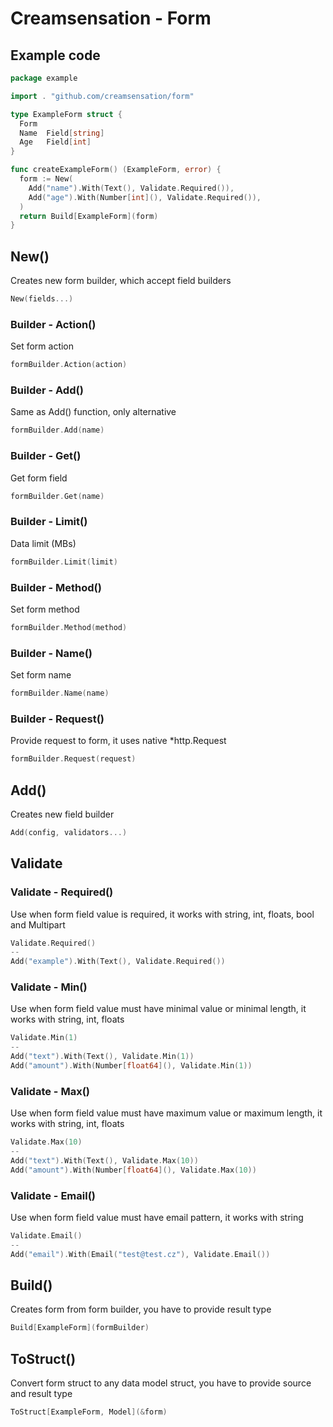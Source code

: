 # Creamsensation - Form

## Example code
```go
package example

import . "github.com/creamsensation/form"

type ExampleForm struct {
  Form
  Name  Field[string] 
  Age   Field[int]
}

func createExampleForm() (ExampleForm, error) {
  form := New(
    Add("name").With(Text(), Validate.Required()),
    Add("age").With(Number[int](), Validate.Required()),
  )
  return Build[ExampleForm](form)
}
```

## New()
Creates new form builder, which accept field builders
```go
New(fields...)
```

### Builder - Action()
Set form action
```go
formBuilder.Action(action)
```

### Builder - Add()
Same as Add() function, only alternative
```go
formBuilder.Add(name)
```

### Builder - Get()
Get form field
```go
formBuilder.Get(name)
```

### Builder - Limit()
Data limit (MBs)
```go
formBuilder.Limit(limit)
```

### Builder - Method()
Set form method
```go
formBuilder.Method(method)
```

### Builder - Name()
Set form name
```go
formBuilder.Name(name)
```

### Builder - Request()
Provide request to form, it uses native *http.Request
```go
formBuilder.Request(request)
```

## Add()
Creates new field builder
```go
Add(config, validators...)
```

## Validate
### Validate - Required()
Use when form field value is required, it works with string, int, floats, bool and Multipart
```go
Validate.Required()
--
Add("example").With(Text(), Validate.Required())
```
### Validate - Min()
Use when form field value must have minimal value or minimal length, it works with string, int, floats
```go
Validate.Min(1)
--
Add("text").With(Text(), Validate.Min(1))
Add("amount").With(Number[float64](), Validate.Min(1))
```
### Validate - Max()
Use when form field value must have maximum value or maximum length, it works with string, int, floats
```go
Validate.Max(10)
--
Add("text").With(Text(), Validate.Max(10))
Add("amount").With(Number[float64](), Validate.Max(10))
```
### Validate - Email()
Use when form field value must have email pattern, it works with string
```go
Validate.Email()
--
Add("email").With(Email("test@test.cz"), Validate.Email())
```

## Build()
Creates form from form builder, you have to provide result type
```go
Build[ExampleForm](formBuilder)
```

## ToStruct()
Convert form struct to any data model struct, you have to provide source and result type
```go
ToStruct[ExampleForm, Model](&form)
```